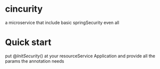# cincurity
 a microservice that include basic springSecurity even all 
# Quick start
put $@InitSecurity()$ at your resourceService Application and provide all the params the annotation needs
